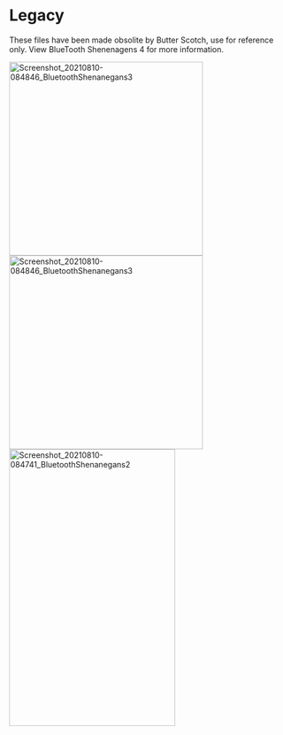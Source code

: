 # Legacy
These files have been made obsolite by Butter Scotch, use for reference only. View BlueTooth Shenenagens 4 for more information.
<p float="left">
  <img src="https://user-images.githubusercontent.com/77077715/132700771-9897520a-9c3f-4f59-baa4-0ed9dad0ed1e.jpg" alt="Screenshot_20210810-084846_BluetoothShenanegans3" width="350" height="350">
  <img src="https://user-images.githubusercontent.com/77077715/132700779-fd8b2ebe-cdc4-4000-bd1d-ccc23d255432.jpg" alt="Screenshot_20210810-084846_BluetoothShenanegans3" width="350" height="350">
  <img src="https://user-images.githubusercontent.com/77077715/132700761-5ce4c01a-eb98-49a4-9d92-ee0b0672a54a.jpg" alt="Screenshot_20210810-084741_BluetoothShenanegans2" width="300" height="500">
</p>
